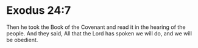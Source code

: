 # Exodus 24:7

Then he took the Book of the Covenant and read it in the hearing of the people. And they said, All that the Lord has spoken we will do, and we will be obedient.
